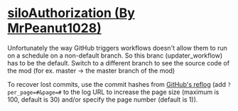 # [siloAuthorization (By MrPeanut1028)](https://github.com/MrPeanut1028/siloAuthorization)

Unfortunately the way GitHub triggers workflows doesn't allow them to run on a schedule on a non-default branch. So this branc (updater_workflow) has to be the default. Switch to a different branch to see the source code of the mod (for ex. master -> the master branch of the mod)

To recover lost commits, use the commit hashes from [GitHub's reflog](https://api.github.com/repos/KtaneModules/siloAuthorization-MrPeanut1028/events) (add `?per_page=#&page=#` to the log URL to increase the page size (maximum is 100, default is 30) and/or specify the page number (default is 1)).

